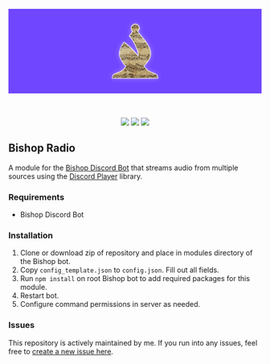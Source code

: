 <div align="center">
	<p>
		<img src="https://raw.githubusercontent.com/alexriley1223/bishop-radio/main/static/banner.png" alt="Bishop Radio" />
	</p>
	<br />
	<p>
		<img src="https://img.shields.io/github/license/alexriley1223/bishop-radio" />
		<img src="https://img.shields.io/github/v/tag/alexriley1223/bishop-radio"/>
		<img src="https://img.shields.io/badge/Bishop-5.x-7046ff" />
	</p>
</div>

## Bishop Radio

A module for the [Bishop Discord Bot](https://github.com/alexriley1223/bishop) that streams audio from multiple sources using the [Discord Player](https://discord-player.js.org/) library.

### Requirements
- Bishop Discord Bot

### Installation
1. Clone or download zip of repository and place in modules directory of the Bishop bot.
2. Copy `config_template.json` to `config.json`. Fill out all fields.
3. Run `npm install` on root Bishop bot to add required packages for this module.
4. Restart bot.
5. Configure command permissions in server as needed.

### Issues
This repository is actively maintained by me. If you run into any issues, feel free to <a href="https://github.com/alexriley1223/bishop-radio/issues/new">create a new issue here</a>.